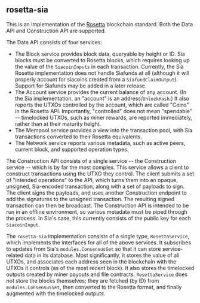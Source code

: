 rosetta-sia
-----------

This is an implementation of the [Rosetta](https://www.rosetta-api.org)
blockchain standard. Both the Data API and Construction API are supported.

The Data API consists of four services:

- The Block service provides block data, queryable by height or ID. Sia blocks
  must be converted to Rosetta blocks, which requires looking up the value of
  the `SiacoinInputs` in each transaction. Currently, the Sia Rosetta
  implementation does not handle Siafunds at all (although it will properly
  account for siacoins created from a `SiafundClaimOutput`). Support for
  Siafunds may be added in a later release.
- The Account service provides the current balance of any account. (In the Sia
  implementation, an "account" is an address/`UnlockHash`.) It also reports the
  UTXOs controlled by the account, which are called "Coins" in the Rosetta API.
  Importantly, "controlled" does not mean "spendable" -- timelocked UTXOs, such
  as miner rewards, are reported immediately, rather than at their maturity
  height.
- The Mempool service provides a view into the transaction pool, with Sia
  transactions converted to their Rosetta equivalents.
- The Network service reports various metadata, such as active peers, current
  block, and supported operation types.

The Construction API consists of a single service -- the Construction service --
which is by far the most complex. This service allows a client to construct
transactions using the UTXO they control. The client submits a set of "intended
operations" to the API, which turns them into an opaque, unsigned, Sia-encoded
transaction, along with a set of payloads to sign. The client signs the
payloads, and uses another Construction endpoint to add the signatures to the
unsigned transaction. The resulting signed transaction can then be broadcast.
The Construction API is intended to be run in an offline environment, so various
metadata must be piped through the process. In Sia's case, this currently
consists of the public key for each `SiacoinInput`.

The `rosetta-sia` implementation consists of a single type, `RosettaService`,
which implements the interfaces for all of the above services. It subscribes to
updates from Sia's `modules.ConsensusSet` so that it can store service-related
data in its database. Most significantly, it stores the value of all UTXOs, and
associates each address seen in the blockchain with the UTXOs it controls (as of
the most recent block). It also stores the timelocked outputs created by miner
payouts and file contracts. `RosettaService` does not store the blocks
themselves; they are fetched (by ID) from `modules.ConsensusSet`, then converted
to the Rosetta format, and finally augmented with the timelocked outputs.
